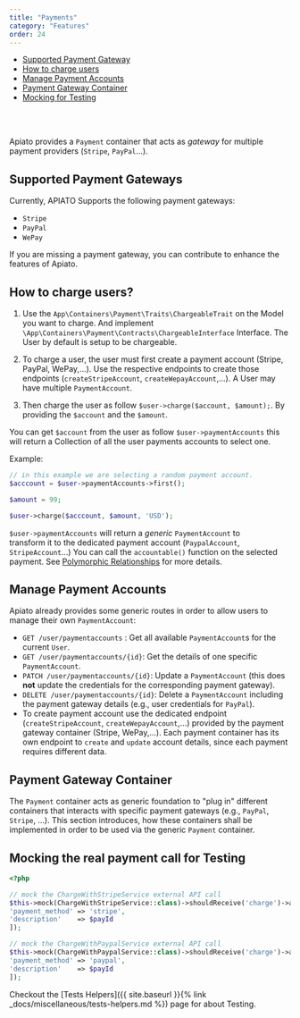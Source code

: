 ```yaml
---
title: "Payments"
category: "Features"
order: 24
---
```


- [Supported Payment Gateway](#available-payment-gateways)
- [How to charge users](#how-it-works)
- [Manage Payment Accounts](#payment-accounts)
- [Payment Gateway Container](#payment-gateway-container)
- [Mocking for Testing](#mocking-the-real-call-for-testing)


<br>
<br>

Apiato provides a `Payment` container that acts as *gateway* for multiple payment providers (`Stripe`, 
`PayPal`...).


<a name="available-payment-gateways"></a>
## Supported Payment Gateways

Currently, APIATO Supports the following payment gateways:

* `Stripe`
* `PayPal`
* `WePay`

If you are missing a payment gateway, you can contribute to enhance the features of Apiato.



<a name="how-it-works"></a>
## How to charge users?

1) Use the `App\Containers\Payment\Traits\ChargeableTrait` on the Model you want to charge. And implement `\App\Containers\Payment\Contracts\ChargeableInterface` Interface. 
The User by default is setup to be chargeable.

2) To charge a user, the user must first create a payment account (Stripe, PayPal, WePay,...). Use the respective endpoints to create those endpoints (`createStripeAccount`, `createWepayAccount`,...). A User may have multiple `PaymentAccount`.

3) Then charge the user as follow `$user->charge($account, $amount);`. By providing the `$account` and the `$amount`.

You can get `$account` from the user as follow `$user->paymentAccounts` this will return a Collection of all the user payments accounts to select one. 

Example: 

```php
// in this example we are selecting a random payment account.
$acccount = $user->paymentAccounts->first();

$amount = 99;

$user->charge($acccount, $amount, 'USD');
```

`$user->paymentAccounts` will return a *generic* `PaymentAccount` to  
transform it to the dedicated payment account (`PaypalAccount`, `StripeAccount`...) You can call the `accountable()` function on the selected payment. See [Polymorphic Relationships](https://laravel.com/docs/5.5/eloquent-relationships#polymorphic-relations)
for more details.





<a name="payment-accounts"></a>
## Manage Payment Accounts

Apiato already provides some generic routes in order to allow users to manage their own `PaymentAccount`:
- `GET /user/paymentaccounts` : Get all available `PaymentAccount`s for the current `User`.
- `GET /user/paymentaccounts/{id}`: Get the details of one specific `PaymentAccount`.
- `PATCH /user/paymentaccounts/{id}`: Update a `PaymentAccount` (this does **not** update the credentials for the corresponding payment gateway).
- `DELETE /user/paymentaccounts/{id}`: Delete a `PaymentAccount` including the payment gateway details (e.g., user credentials for `PayPal`).
- To create payment account use the dedicated endpoint (`createStripeAccount`, `createWepayAccount`,...) provided by the payment gateway container (Stripe, WePay,...). Each payment container has its own endpoint to `create` and `update` account details, since each payment requires different data.



<a name="payment-gateway-container"></a>
## Payment Gateway Container

The `Payment` container acts as generic foundation to "plug in" different containers that interacts with specific payment gateways (e.g., `PayPal`, `Stripe`, ...). This section introduces, how these containers shall be implemented in order to be used via the generic `Payment` container.




<a name="mocking-the-real-call-for-testing"></a>
## Mocking the real payment call for Testing

```php
<?php

// mock the ChargeWithStripeService external API call
$this->mock(ChargeWithStripeService::class)->shouldReceive('charge')->andReturn([
'payment_method' => 'stripe',
'description'    => $payId
]);

// mock the ChargeWithPaypalService external API call
$this->mock(ChargeWithPaypalService::class)->shouldReceive('charge')->andReturn([
'payment_method' => 'paypal',
'description'    => $payId
]);

```

Checkout the [Tests Helpers]({{ site.baseurl }}{% link _docs/miscellaneous/tests-helpers.md %}) page for about Testing.



